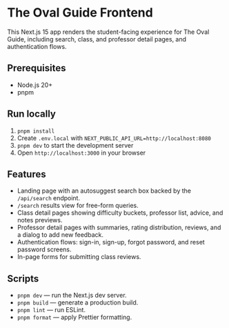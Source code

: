 # The Oval Guide Frontend

This Next.js 15 app renders the student-facing experience for The Oval Guide, including search, class, and professor detail pages, and authentication flows.

## Prerequisites
- Node.js 20+
- pnpm 

## Run locally
1. `pnpm install`
2. Create `.env.local` with `NEXT_PUBLIC_API_URL=http://localhost:8080`
3. `pnpm dev` to start the development server
4. Open `http://localhost:3000` in your browser

## Features
- Landing page with an autosuggest search box backed by the `/api/search` endpoint.
- `/search` results view for free-form queries.
- Class detail pages showing difficulty buckets, professor list, advice, and notes previews.
- Professor detail pages with summaries, rating distribution, reviews, and a dialog to add new feedback.
- Authentication flows: sign-in, sign-up, forgot password, and reset password screens.
- In-page forms for submitting class reviews.

## Scripts
- `pnpm dev` — run the Next.js dev server.
- `pnpm build` — generate a production build.
- `pnpm lint` — run ESLint.
- `pnpm format` — apply Prettier formatting.
